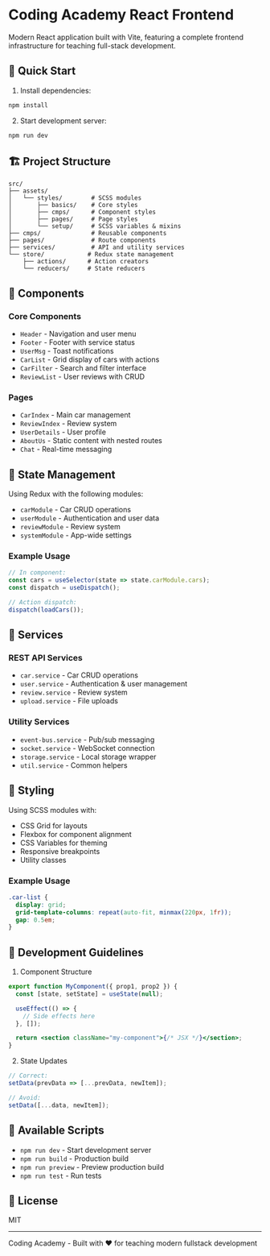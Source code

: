 # Coding Academy React Frontend

Modern React application built with Vite, featuring a complete frontend infrastructure for teaching full-stack development.

## 🚀 Quick Start

1. Install dependencies:

```bash
npm install
```

2. Start development server:

```bash
npm run dev
```

## 🏗️ Project Structure

```
src/
├── assets/
│   └── styles/        # SCSS modules
│       ├── basics/    # Core styles
│       ├── cmps/      # Component styles
│       ├── pages/     # Page styles
│       └── setup/     # SCSS variables & mixins
├── cmps/              # Reusable components
├── pages/             # Route components
├── services/          # API and utility services
└── store/            # Redux state management
    ├── actions/      # Action creators
    └── reducers/     # State reducers
```

## 🎨 Components

### Core Components

- `Header` - Navigation and user menu
- `Footer` - Footer with service status
- `UserMsg` - Toast notifications
- `CarList` - Grid display of cars with actions
- `CarFilter` - Search and filter interface
- `ReviewList` - User reviews with CRUD

### Pages

- `CarIndex` - Main car management
- `ReviewIndex` - Review system
- `UserDetails` - User profile
- `AboutUs` - Static content with nested routes
- `Chat` - Real-time messaging

## 🔄 State Management

Using Redux with the following modules:

- `carModule` - Car CRUD operations
- `userModule` - Authentication and user data
- `reviewModule` - Review system
- `systemModule` - App-wide settings

### Example Usage

```jsx
// In component:
const cars = useSelector(state => state.carModule.cars);
const dispatch = useDispatch();

// Action dispatch:
dispatch(loadCars());
```

## 🎯 Services

### REST API Services

- `car.service` - Car CRUD operations
- `user.service` - Authentication & user management
- `review.service` - Review system
- `upload.service` - File uploads

### Utility Services

- `event-bus.service` - Pub/sub messaging
- `socket.service` - WebSocket connection
- `storage.service` - Local storage wrapper
- `util.service` - Common helpers

## 🎨 Styling

Using SCSS modules with:

- CSS Grid for layouts
- Flexbox for component alignment
- CSS Variables for theming
- Responsive breakpoints
- Utility classes

### Example Usage

```scss
.car-list {
  display: grid;
  grid-template-columns: repeat(auto-fit, minmax(220px, 1fr));
  gap: 0.5em;
}
```

## 🚦 Development Guidelines

1. Component Structure

```jsx
export function MyComponent({ prop1, prop2 }) {
  const [state, setState] = useState(null);

  useEffect(() => {
    // Side effects here
  }, []);

  return <section className="my-component">{/* JSX */}</section>;
}
```

2. State Updates

```jsx
// Correct:
setData(prevData => [...prevData, newItem]);

// Avoid:
setData([...data, newItem]);
```

## 📝 Available Scripts

- `npm run dev` - Start development server
- `npm run build` - Production build
- `npm run preview` - Preview production build
- `npm run test` - Run tests

## 📄 License

MIT

---

Coding Academy - Built with ❤️ for teaching modern fullstack development
